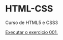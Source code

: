 # HTML-CSS
 Curso de HTML5 e CSS3


<a href="https://dgbarros.github.io/HTML-CSS/EXERCICIOS/ex001/"> Executar o exercicio 001.